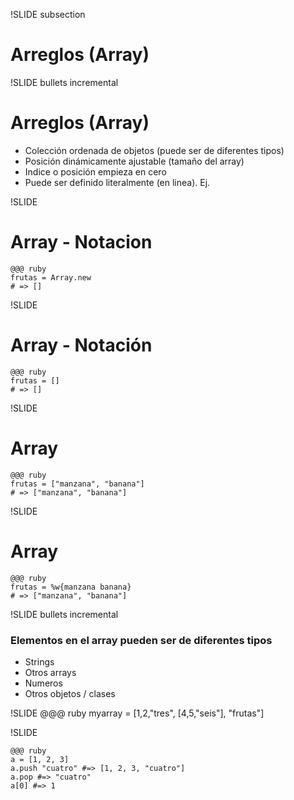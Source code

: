 !SLIDE subsection
# Arreglos (Array)

!SLIDE bullets incremental
# Arreglos (Array)
* Colección ordenada de objetos (puede ser de diferentes tipos)
* Posición dinámicamente ajustable (tamaño del array) 
* Indice o posición empieza en cero
* Puede ser definido literalmente (en linea). Ej.


!SLIDE
# Array - Notacion
	@@@ ruby
	frutas = Array.new
	# => []

!SLIDE
# Array - Notación
	@@@ ruby
	frutas = []
	# => []
	
!SLIDE
# Array
	
	@@@ ruby   
    frutas = ["manzana", "banana"]
	# => ["manzana", "banana"] 

!SLIDE
# Array

	@@@ ruby   
	frutas = %w{manzana banana}
	# => ["manzana", "banana"] 


!SLIDE bullets incremental
### Elementos en el array pueden ser de diferentes tipos
* Strings
* Otros arrays
* Numeros
* Otros objetos / clases


!SLIDE
	@@@ ruby
	myarray = [1,2,"tres", [4,5,"seis"], "frutas"]

!SLIDE

    @@@ ruby
    a = [1, 2, 3]
    a.push "cuatro" #=> [1, 2, 3, "cuatro"]
    a.pop #=> "cuatro"
    a[0] #=> 1

